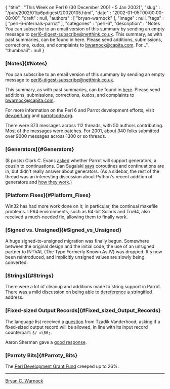 {
   "title" : "This Week on Perl 6 (30 December 2001 - 5 Jan 2002)",
   "slug" : "/pub/2002/01/p6pdigest/20020105.html",
   "date" : "2002-01-05T00:00:00-08:00",
   "draft" : null,
   "authors" : [
      "bryan-warnock"
   ],
   "image" : null,
   "tags" : [
      "perl-6-internals-parrot"
   ],
   "categories" : "perl-6",
   "description" : "Notes You can subscribe to an email version of this summary by sending an empty message to perl6-digest-subscribe@netthink.co.uk. This summary, as with past summaries, can be found in here. Please send additions, submissions, corrections, kudos, and complaints to bwarnock@capita.com. For...",
   "thumbnail" : null
}





### [Notes]{#Notes}

You can subscribe to an email version of this summary by sending an
empty message to <perl6-digest-subscribe@netthink.co.uk>.

This summary, as with past summaries, can be found in
[here](http://members.home.com/bcwarno/Perl6/digests/). Please send
additions, submissions, corrections, kudos, and complaints to
<bwarnock@capita.com>.

For more information on the Perl 6 and Parrot development efforts, visit
[dev.perl.org](http://dev.perl.org/perl6/) and
[parrotcode.org](http://www.parrotcode.org/).

There were 373 messages across 112 threads, with 50 authors
contributing. Most of the messages were patches. For 2001, about 340
folks submitted over 9000 messages across 1300 or so threads.

### [Generators]{#Generators}

(8 posts) Clark C. Evans
[asked](http://archive.develooper.com/perl6-internals@perl.org/msg07228.html)
whether Parrot will support generators, a cousin to continuations. Dan
Sugalski
[says](http://archive.develooper.com/perl6-internals@perl.org/msg07241.html)
coroutines and continuations are in, but didn't really answer about
generators. (As a sidebar, the rest of the thread was an interesting
discussion about Python's recent addition of generators and [how they
work](http://archive.develooper.com/perl6-internals@perl.org/msg07246.html).)

### [Platform Fixes]{#Platform_Fixes}

Win32 has had more work done on it; in particular, the continual
makefile problems. LP64 environments, such as 64-bit Solaris and Tru64,
also received a much-needed fix, allowing them to finally work.

### [Signed vs. Unsigned]{#Signed_vs_Unsigned}

A huge signed-to-unsigned migration was finally begun. Somewhere between
the original design and the initial code, the use of an unsigned partner
to INTVAL (The Type Formerly Known As IV) was dropped. It's now been
reintroduced, and implicitly unsigned values are slowly being converted.

### [Strings]{#Strings}

There were a lot of cleanup and additions made to string support in
Parrot. There was a mild discussion on being able to
[dereference](http://archive.develooper.com/perl6-internals@perl.org/msg07307.html)
a stringified address.

### [Fixed-sized Output Records]{#Fixed_sized_Output_Records}

The language list received a
[question](http://archive.develooper.com/perl6-language@perl.org/msg08840.html)
from Tzadik Vanderhood, asking if a fixed-sized output record will be
allowed, in line with its input record counterpart: `$/ =\80;`.

Aaron Sherman gave a [good
response](http://archive.develooper.com/perl6-language@perl.org/msg08841.html).

### [Parroty Bits]{#Parroty_Bits}

The [Perl Development Grant Fund](http://donate.perl-foundation.org)
creeped up to 26%.

------------------------------------------------------------------------

[Bryan C. Warnock](http://members.home.com/bcwarno/Perl6/)


